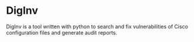 # DigInv
DigInv is a tool written with python to  search and fix vulnerabilities of Cisco configuration files and generate audit reports.

